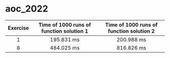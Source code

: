 # aoc_2022

| Exercise   |      Time of 1000 runs of function solution 1      |  Time of 1000 runs of function solution 2 |
|:----------:|:------------------------------------------------:|:---------------------------------------:|
| 1 | 195.831 ms | 200.988 ms |
| 8 | 484.025 ms | 816.826 ms |
